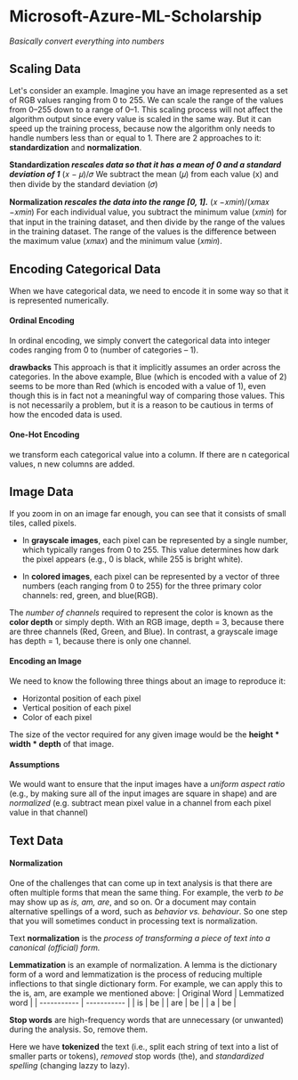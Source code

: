 # Microsoft-Azure-ML-Scholarship

_Basically convert everything into numbers_

## Scaling Data
Let's consider an example. Imagine you have an image represented as a set of RGB values ranging from 0 to 255. We can scale the range of the values from 0–255 down to a range of 0–1. This scaling process will not affect the algorithm output since every value is scaled in the same way. But it can speed up the training process, because now the algorithm only needs to handle numbers less than or equal to 1.
There are 2 approaches to it: **standardization** and **normalization**.

**Standardization _rescales data so that it has a mean of 0 and a standard deviation of 1_** 
(𝑥 − 𝜇)/𝜎   We subtract the mean (𝜇) from each value (x) and then divide by the standard deviation (𝜎)

**Normalization _rescales the data into the range [0, 1]._**
(𝑥 −𝑥𝑚𝑖𝑛)/(𝑥𝑚𝑎𝑥 −𝑥𝑚𝑖𝑛)    For each individual value, you subtract the minimum value (𝑥𝑚𝑖𝑛) for that input in the training dataset, and then divide by the range of the values in the training dataset. The range of the values is the difference between the maximum value (𝑥𝑚𝑎𝑥) and the minimum value (𝑥𝑚𝑖𝑛).



## Encoding Categorical Data
When we have categorical data, we need to encode it in some way so that it is represented numerically.

#### Ordinal Encoding
In ordinal encoding, we simply convert the categorical data into integer codes ranging from 0 to (number of categories – 1).

**drawbacks** 
This approach is that it implicitly assumes an order across the categories. In the above example, Blue (which is encoded with a value of 2) seems to be more than Red (which is encoded with a value of 1), even though this is in fact not a meaningful way of comparing those values. This is not necessarily a problem, but it is a reason to be cautious in terms of how the encoded data is used.

#### One-Hot Encoding
we transform each categorical value into a column. If there are n categorical values, n new columns are added. 

##  Image Data
If you zoom in on an image far enough, you can see that it consists of small tiles, called pixels.

- In **grayscale images**, each pixel can be represented by a single number, which typically ranges from 0 to 255. This value determines how dark the pixel appears (e.g., 0 is black, while 255 is bright white).

- In **colored images**, each pixel can be represented by a vector of three numbers (each ranging from 0 to 255) for the three primary color channels: red, green, and blue(RGB).

The _number of channels_ required to represent the color is known as the **color depth** or simply depth. With an RGB image, depth = 3, because there are three channels (Red, Green, and Blue). In contrast, a grayscale image has depth = 1, because there is only one channel.

#### Encoding an Image
We need to know the following three things about an image to reproduce it:

- Horizontal position of each pixel
- Vertical position of each pixel
- Color of each pixel

The size of the vector required for any given image would be the **height * width * depth** of that image.

#### Assumptions
We would want to ensure that the input images have a _uniform aspect ratio_ (e.g., by making sure all of the input images are square in shape) and are _normalized_ (e.g. subtract mean pixel value in a channel from each pixel value in that channel)

## Text Data

#### Normalization
One of the challenges that can come up in text analysis is that there are often multiple forms that mean the same thing. 
For example, the verb _to be_ may show up as _is, am, are_, and so on. Or a document may contain alternative spellings of a word, such as _behavior vs. behaviour_. So one step that you will sometimes conduct in processing text is normalization.

Text **normalization** is the _process of transforming a piece of text into a canonical (official) form._

**Lemmatization** is an example of normalization. A lemma is the dictionary form of a word and lemmatization is the process of reducing multiple inflections to that single dictionary form. For example, we can apply this to the is, am, are example we mentioned above:
| Original Word      | Lemmatized word |
| ----------- | ----------- |
| is     | be       |
| are   | be      |
| a |  be |

**Stop words** are high-frequency words that are unnecessary (or unwanted) during the analysis. So, remove them.

Here we have **tokenized** the text (i.e., split each string of text into a list of smaller parts or tokens), _removed_ stop words (the), and _standardized spelling_ (changing lazzy to lazy).













